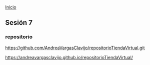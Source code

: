 <!-- No borrar o modificar -->
[Inicio](./index.md)

## Sesión 7 


<!-- Su documentación aquí -->

### repositorio

https://github.com/AndreaVargasClavijo/repositorioTiendaVirtual.git 

https://andreavargasclavijo.github.io/repositorioTiendaVirtual/








